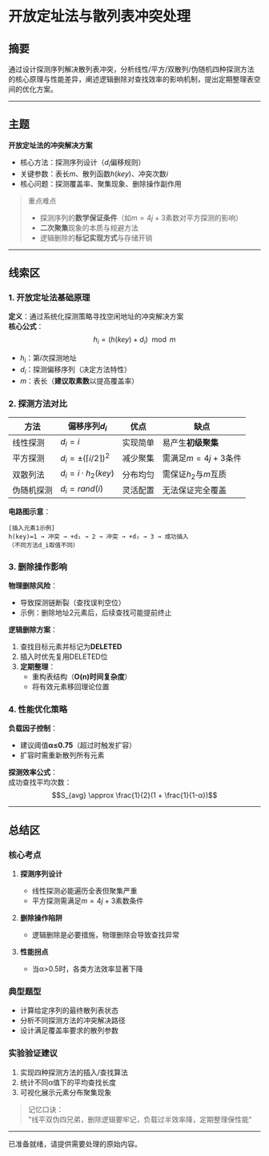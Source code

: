 # 开放定址法与散列表冲突处理

## 摘要
通过设计探测序列解决散列表冲突，分析线性/平方/双散列/伪随机四种探测方法的核心原理与性能差异，阐述逻辑删除对查找效率的影响机制，提出定期整理表空间的优化方案。

---

## 主题
**开放定址法的冲突解决方案**  
- 核心方法：探测序列设计（$d_i$偏移规则）  
- 关键参数：表长$m$、散列函数$h(key)$、冲突次数$i$  
- 核心问题：探测覆盖率、聚集现象、删除操作副作用  

> 重点难点
> - 探测序列的**数学保证条件**（如$m=4j+3$素数对平方探测的影响）
> - **二次聚集**现象的本质与规避方法
> - 逻辑删除的**标记实现方式**与存储开销

---

## 线索区

### 1. 开放定址法基础原理
**定义**：通过系统化探测策略寻找空闲地址的冲突解决方案  
**核心公式**：  
$$h_i = (h(key) + d_i) \mod m$$  
- $h_i$：第$i$次探测地址  
- $d_i$：探测偏移序列（决定方法特性）  
- $m$：表长（**建议取素数**以提高覆盖率）

### 2. 探测方法对比
| 方法          | 偏移序列$d_i$              | 优点                  | 缺点                  |
|---------------|---------------------------|-----------------------|-----------------------|
| 线性探测      | $d_i = i$                 | 实现简单              | 易产生**初级聚集**    |
| 平方探测      | $d_i = \pm (\lceil i/2 \rceil)^2$ | 减少聚集              | 需满足$m=4j+3$条件    |
| 双散列法      | $d_i = i·h_2(key)$        | 分布均匀              | 需保证$h_2$与$m$互质  |
| 伪随机探测    | $d_i = rand(i)$           | 灵活配置              | 无法保证完全覆盖      |

**电路图示意**：  
```plaintext
[插入元素1示例]
h(key)=1 → 冲突 → +d₁ → 2 → 冲突 → +d₂ → 3 → 成功插入
（不同方法d_i取值不同）
```

### 3. 删除操作影响
**物理删除风险**：  
- 导致探测链断裂（查找误判空位）  
- 示例：删除地址2元素后，后续查找可能提前终止  

**逻辑删除方案**：  
1. 查找目标元素并标记为**DELETED**  
2. 插入时优先复用DELETED位  
3. **定期整理**：  
   - 重构表结构（**O(n)时间复杂度**）  
   - 将有效元素移回理论位置  

### 4. 性能优化策略
**负载因子控制**：  
- 建议阈值**α≤0.75**（超过时触发扩容）  
- 扩容时需重新散列所有元素  

**探测效率公式**：  
成功查找平均次数：  
$$S_{avg} \approx \frac{1}{2}(1 + \frac{1}{1-α})$$  

---

## 总结区

### 核心考点
1. **探测序列设计**  
   - 线性探测必能遍历全表但聚集严重  
   - 平方探测需满足$m=4j+3$素数条件  

2. **删除操作陷阱**  
   - 逻辑删除是必要措施，物理删除会导致查找异常  

3. **性能拐点**  
   - 当α>0.5时，各类方法效率显著下降  

### 典型题型
- 计算给定序列的最终散列表状态  
- 分析不同探测方法的冲突解决路径  
- 设计满足覆盖率要求的散列参数  

### 实验验证建议
1. 实现四种探测方法的插入/查找算法  
2. 统计不同α值下的平均查找长度  
3. 可视化展示元素分布聚集现象  

> 记忆口诀：  
> "线平双伪四兄弟，删除逻辑要牢记，负载过半效率降，定期整理保性能"  

---

已准备就绪，请提供需要处理的原始内容。